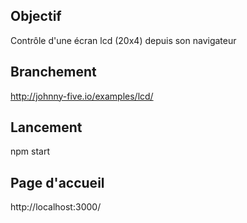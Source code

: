 ## Objectif

Contrôle d'une écran lcd (20x4) depuis son navigateur

## Branchement

http://johnny-five.io/examples/lcd/

## Lancement 
npm start

## Page d'accueil

http://localhost:3000/
